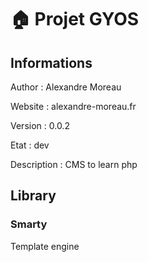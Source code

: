 :house: Projet GYOS
==


Informations
-

Author : Alexandre Moreau

Website : alexandre-moreau.fr

Version : 0.0.2

Etat : dev

Description : CMS to learn php

Library
-

### Smarty #

Template engine

